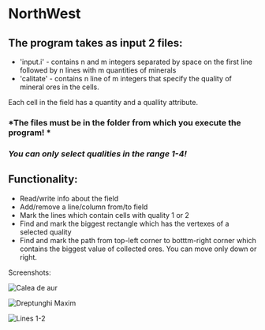 # NorthWest

## The program takes as input 2 files:
* 'input.i'  - contains n and m integers separated by space on the first line followed by n lines with m quantities of minerals
* 'calitate' - contains n line of m integers that specify the quality of mineral ores in the cells.

Each cell in the field has a quantity and a quallity attribute. 
### *The files must be in the folder from which you execute the program! *
### *You can only select qualities in the range 1-4!*
## Functionality:
- Read/write info about the field
- Add/remove a line/column from/to field
- Mark the lines which contain cells with quality 1 or 2
- Find and mark the biggest rectangle which has the vertexes of a selected quality
- Find and mark the path from top-left corner to botttm-right corner which contains the biggest value of collected ores. You can move only down or right.

Screenshots:


 ![Calea de aur](https://s14.postimg.cc/jxm9vaofx/calea_de_aur.png)


![Dreptunghi Maxim](https://s14.postimg.cc/ytkt2w7kd/dreptunghi_maxim.png)


![Lines 1-2](https://s14.postimg.cc/7vqw15un1/lines1-2.png)
